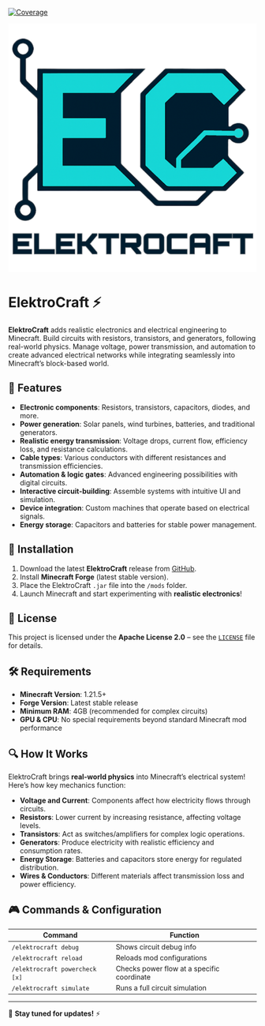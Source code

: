 [![Coverage](badges/jacoco.svg)](build/reports/jacoco/html/index.html)

![ElektroCraft Logo](https://github.com/RGerva/ElektroCraft/blob/master/src/main/resources/icon.png)

# ElektroCraft ⚡  

**ElektroCraft** adds realistic electronics and electrical engineering to Minecraft. Build circuits with resistors, transistors, and generators, following real-world physics. Manage voltage, power transmission, and automation to create advanced electrical networks while integrating seamlessly into Minecraft’s block-based world.  

## 🚀 Features  
- **Electronic components**: Resistors, transistors, capacitors, diodes, and more.  
- **Power generation**: Solar panels, wind turbines, batteries, and traditional generators.  
- **Realistic energy transmission**: Voltage drops, current flow, efficiency loss, and resistance calculations.  
- **Cable types**: Various conductors with different resistances and transmission efficiencies.  
- **Automation & logic gates**: Advanced engineering possibilities with digital circuits.  
- **Interactive circuit-building**: Assemble systems with intuitive UI and simulation.  
- **Device integration**: Custom machines that operate based on electrical signals.  
- **Energy storage**: Capacitors and batteries for stable power management.  

## 🔧 Installation  
1. Download the latest **ElektroCraft** release from [GitHub](https://github.com/RGerva/ElektroCraft).  
2. Install **Minecraft Forge** (latest stable version).  
3. Place the ElektroCraft `.jar` file into the `/mods` folder.  
4. Launch Minecraft and start experimenting with **realistic electronics**!  

## 📜 License  
This project is licensed under the **Apache License 2.0** – see the [`LICENSE`](https://github.com/RGerva/ElektroCraft/blob/master/LICENSE) file for details.  

## 🛠 Requirements  
- **Minecraft Version**: 1.21.5+  
- **Forge Version**: Latest stable release  
- **Minimum RAM**: 4GB (recommended for complex circuits)  
- **GPU & CPU**: No special requirements beyond standard Minecraft mod performance  

## 🔍 How It Works  
ElektroCraft brings **real-world physics** into Minecraft’s electrical system! Here’s how key mechanics function:  
- **Voltage and Current**: Components affect how electricity flows through circuits.  
- **Resistors**: Lower current by increasing resistance, affecting voltage levels.  
- **Transistors**: Act as switches/amplifiers for complex logic operations.  
- **Generators**: Produce electricity with realistic efficiency and consumption rates.  
- **Energy Storage**: Batteries and capacitors store energy for regulated distribution.  
- **Wires & Conductors**: Different materials affect transmission loss and power efficiency.  

## 🎮 Commands & Configuration  
| Command | Function |  
|---------|----------|  
| `/elektrocraft debug` | Shows circuit debug info |  
| `/elektrocraft reload` | Reloads mod configurations |  
| `/elektrocraft powercheck [x]` | Checks power flow at a specific coordinate |  
| `/elektrocraft simulate` | Runs a full circuit simulation |  

---  

🚀 **Stay tuned for updates!** ⚡
